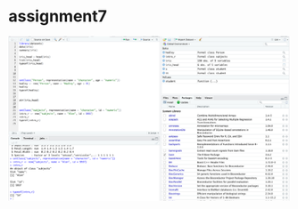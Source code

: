 # assignment7
![alt_text](https://github.com/thsalikiprasanna/assignment7/blob/master/Screen%20Shot%202020-02-29%20at%208.24.44%20PM.png)
